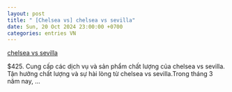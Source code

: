 ```yaml
---
layout: post
title: " [Chelsea vs] chelsea vs sevilla"
date: Sun, 20 Oct 2024 23:00:00 +0700
categories: entries VN
---
```

[chelsea vs sevilla](https://www.bienphong.com.vn/N3grl4eNk.phtm)

$425. Cung cấp các dịch vụ và sản phẩm chất lượng của chelsea vs sevilla. Tận hưởng chất lượng và sự hài lòng từ chelsea vs sevilla.Trong tháng 3 năm nay, ...

